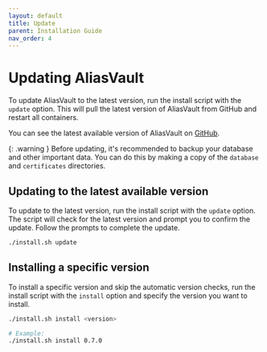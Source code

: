 ```yaml
---
layout: default
title: Update
parent: Installation Guide
nav_order: 4
---
```


# Updating AliasVault
To update AliasVault to the latest version, run the install script with the `update` option. This will pull the latest version of AliasVault from GitHub and restart all containers.

You can see the latest available version of AliasVault on [GitHub](https://github.com/lanedirt/AliasVault/releases).

{: .warning }
Before updating, it's recommended to backup your database and other important data. You can do this by making
a copy of the `database` and `certificates` directories.

## Updating to the latest available version
To update to the latest version, run the install script with the `update` option. The script will check for the latest version and prompt you to confirm the update. Follow the prompts to complete the update.

```bash
./install.sh update
```

## Installing a specific version
To install a specific version and skip the automatic version checks, run the install script with the `install` option and specify the version you want to install.

```bash
./install.sh install <version>

# Example:
./install.sh install 0.7.0
```
